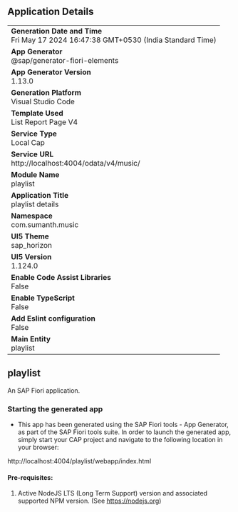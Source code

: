 ## Application Details
|               |
| ------------- |
|**Generation Date and Time**<br>Fri May 17 2024 16:47:38 GMT+0530 (India Standard Time)|
|**App Generator**<br>@sap/generator-fiori-elements|
|**App Generator Version**<br>1.13.0|
|**Generation Platform**<br>Visual Studio Code|
|**Template Used**<br>List Report Page V4|
|**Service Type**<br>Local Cap|
|**Service URL**<br>http://localhost:4004/odata/v4/music/
|**Module Name**<br>playlist|
|**Application Title**<br>playlist details|
|**Namespace**<br>com.sumanth.music|
|**UI5 Theme**<br>sap_horizon|
|**UI5 Version**<br>1.124.0|
|**Enable Code Assist Libraries**<br>False|
|**Enable TypeScript**<br>False|
|**Add Eslint configuration**<br>False|
|**Main Entity**<br>playlist|

## playlist

An SAP Fiori application.

### Starting the generated app

-   This app has been generated using the SAP Fiori tools - App Generator, as part of the SAP Fiori tools suite.  In order to launch the generated app, simply start your CAP project and navigate to the following location in your browser:

http://localhost:4004/playlist/webapp/index.html

#### Pre-requisites:

1. Active NodeJS LTS (Long Term Support) version and associated supported NPM version.  (See https://nodejs.org)


